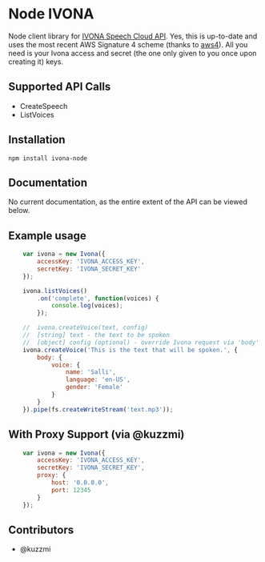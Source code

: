 # Node IVONA 

Node client library for [IVONA Speech Cloud API](http://www.ivona.com/us/). Yes, this is up-to-date and uses the most recent AWS Signature 4 scheme (thanks to [aws4](https://github.com/mhart/aws4)). All you need is your Ivona access and secret (the one only given to you once upon creating it) keys.

## Supported API Calls

- CreateSpeech
- ListVoices

## Installation

```
npm install ivona-node
```

## Documentation

No current documentation, as the entire extent of the API can be viewed below.

## Example usage

```javascript
    var ivona = new Ivona({
        accessKey: 'IVONA_ACCESS_KEY',
        secretKey: 'IVONA_SECRET_KEY'
    });

    ivona.listVoices()
        .on('complete', function(voices) {
            console.log(voices);
        });

    //  ivona.createVoice(text, config)
    //  [string] text - the text to be spoken
    //  [object] config (optional) - override Ivona request via 'body' value
    ivona.createVoice('This is the text that will be spoken.', {
        body: {
            voice: {
                name: 'Salli',
                language: 'en-US',
                gender: 'Female'
            }
        }
    }).pipe(fs.createWriteStream('text.mp3'));
```

## With Proxy Support (via @kuzzmi)

```javascript
    var ivona = new Ivona({
        accessKey: 'IVONA_ACCESS_KEY',
        secretKey: 'IVONA_SECRET_KEY',
        proxy: {
            host: '0.0.0.0',
            port: 12345
        }
    });
```

## Contributors
- @kuzzmi
